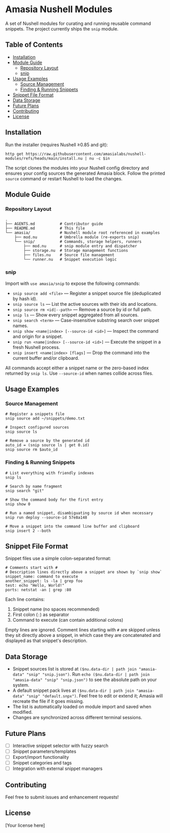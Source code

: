 # Amasia Nushell Modules

A set of Nushell modules for curating and running reusable command snippets. The project currently ships the `snip` module.

## Table of Contents
- [Installation](#installation)
- [Module Guide](#module-guide)
  - [Repository Layout](#repository-layout)
  - [snip](#snip)
- [Usage Examples](#usage-examples)
  - [Source Management](#source-management)
  - [Finding & Running Snippets](#finding--running-snippets)
- [Snippet File Format](#snippet-file-format)
- [Data Storage](#data-storage)
- [Future Plans](#future-plans)
- [Contributing](#contributing)
- [License](#license)

## Installation

Run the installer (requires Nushell ≥0.85 and git):
```nu
http get https://raw.githubusercontent.com/amasialabs/nushell-modules/refs/heads/main/install.nu | nu -c $in
```
The script clones the modules into your Nushell config directory and ensures your config sources the generated Amasia block. Follow the printed `source` command or restart Nushell to load the changes.

## Module Guide

### Repository Layout

```
.
├── AGENTS.md           # Contributor guide
├── README.md           # This file
└── amasia/             # Nushell module root referenced in examples
    ├── mod.nu          # Umbrella module (re-exports snip)
    └── snip/           # Commands, storage helpers, runners
        ├── mod.nu      # snip module entry and dispatcher
        ├── storage.nu  # Storage management functions
        ├── files.nu    # Source file management
        └── runner.nu   # Snippet execution logic
```

### snip

Import with `use amasia/snip` to expose the following commands:
- `snip source add <file>` — Register a snippet source file (deduplicated by hash id).
- `snip source ls` — List the active sources with their ids and locations.
- `snip source rm <id|--path>` — Remove a source by id or full path.
- `snip ls` — Show every snippet aggregated from all sources.
- `snip search <term>` — Case-insensitive substring search over snippet names.
- `snip show <name|index> [--source-id <id>]` — Inspect the command and origin for a snippet.
- `snip run <name|index> [--source-id <id>]` — Execute the snippet in a fresh Nushell process.
- `snip insert <name|index> [flags]` — Drop the command into the current buffer and/or clipboard.

All commands accept either a snippet name or the zero-based index returned by `snip ls`. Use `--source-id` when names collide across files.

## Usage Examples

### Source Management
```nu
# Register a snippets file
snip source add ~/snippets/demo.txt

# Inspect configured sources
snip source ls

# Remove a source by the generated id
auto_id = (snip source ls | get 0.id)
snip source rm $auto_id
```

### Finding & Running Snippets
```nu
# List everything with friendly indexes
snip ls

# Search by name fragment
snip search "git"

# Show the command body for the first entry
snip show 0

# Run a named snippet, disambiguating by source id when necessary
snip run deploy --source-id 57e8a148

# Move a snippet into the command line buffer and clipboard
snip insert 2 --both
```

## Snippet File Format

Snippet files use a simple colon-separated format:

```
# Comments start with #
# Description lines directly above a snippet are shown by `snip show`
snippet_name: command to execute
another_snippet: ls -la | grep foo
test: echo "Hello, World!"
ports: netstat -an | grep :80
```

Each line contains:
1. Snippet name (no spaces recommended)
2. First colon (`:`) as separator
3. Command to execute (can contain additional colons)

Empty lines are ignored. Comment lines starting with `#` are skipped unless they sit directly above a snippet, in which case they are concatenated and displayed as that snippet's description.

## Data Storage

- Snippet sources list is stored at `($nu.data-dir | path join "amasia-data" "snip" "snip.json")`. Run `echo ($nu.data-dir | path join "amasia-data" "snip" "snip.json")` to see the absolute path on your system.
- A default snippet pack lives at `($nu.data-dir | path join "amasia-data" "snip" "default.snpx")`. Feel free to edit or extend it; Amasia will recreate the file if it goes missing.
- The list is automatically loaded on module import and saved when modified.
- Changes are synchronized across different terminal sessions.

## Future Plans

- [ ] Interactive snippet selector with fuzzy search
- [ ] Snippet parameters/templates
- [ ] Export/import functionality
- [ ] Snippet categories and tags
- [ ] Integration with external snippet managers

## Contributing

Feel free to submit issues and enhancement requests!

## License

[Your license here]
